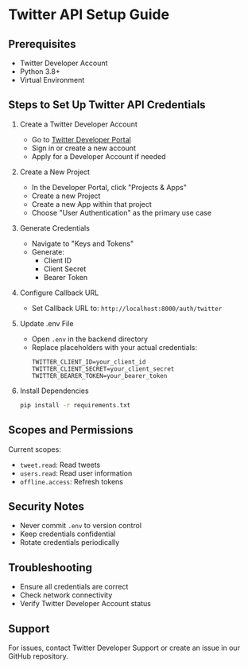 # Twitter API Setup Guide

## Prerequisites
- Twitter Developer Account
- Python 3.8+
- Virtual Environment

## Steps to Set Up Twitter API Credentials

1. Create a Twitter Developer Account
   - Go to [Twitter Developer Portal](https://developer.twitter.com/en/portal/dashboard)
   - Sign in or create a new account
   - Apply for a Developer Account if needed

2. Create a New Project
   - In the Developer Portal, click "Projects & Apps"
   - Create a new Project
   - Create a new App within that project
   - Choose "User Authentication" as the primary use case

3. Generate Credentials
   - Navigate to "Keys and Tokens"
   - Generate:
     * Client ID
     * Client Secret
     * Bearer Token

4. Configure Callback URL
   - Set Callback URL to: `http://localhost:8000/auth/twitter`

5. Update .env File
   - Open `.env` in the backend directory
   - Replace placeholders with your actual credentials:
     ```
     TWITTER_CLIENT_ID=your_client_id
     TWITTER_CLIENT_SECRET=your_client_secret
     TWITTER_BEARER_TOKEN=your_bearer_token
     ```

6. Install Dependencies
   ```bash
   pip install -r requirements.txt
   ```

## Scopes and Permissions
Current scopes:
- `tweet.read`: Read tweets
- `users.read`: Read user information
- `offline.access`: Refresh tokens

## Security Notes
- Never commit `.env` to version control
- Keep credentials confidential
- Rotate credentials periodically

## Troubleshooting
- Ensure all credentials are correct
- Check network connectivity
- Verify Twitter Developer Account status

## Support
For issues, contact Twitter Developer Support or create an issue in our GitHub repository.
